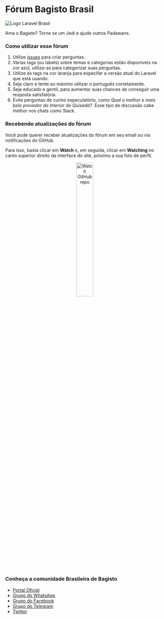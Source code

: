 # Fórum Bagisto Brasil

![Logo Laravel Brasil](https://avatars3.githubusercontent.com/u/64536067?s=100)

Ama o Bagisto? Torne se um Jedi e ajude outros Padawans.

### Como utilizar esse fórum

1. Utilize [issues](https://github.com/laravelbrasil/forum/issues) para criar perguntas.
2. Várias tags (ou labels) sobre temas e categorias estão disponíveis na cor azul, utilize-as para categorizar suas perguntas.
3. Utilize as tags na cor laranja para especifar a versão atual do Laravel que está usando.
4. Seja claro e tente ao máximo utilizar o português corretamente.
5. Seja educado e gentil, para aumentar suas chances de conseguir uma resposta satisfatória.
6. Evite perguntas de cunho especulatório, como *Qual o melhor e mais belo provedor do Interior do Quixadá?*. Esse tipo de discussão cabe melhor nos chats como Slack.

### Recebendo atualizações do fórum

Você pode querer receber atualizações do fórum em seu email ou via notificações do GitHub.

Para isso, basta clicar em **Watch** e, em seguida, clicar em **Watching** no canto superior direito da interface do site, próximo a sua foto de perfil.

<p align="center">
  <img src="https://github-images.s3.amazonaws.com/help/repository/repo-actions-watch.png" alt="Watch GitHub repo" width="33%" />
</p>

### Conheça a comunidade Brasileira de Bagisto
- [Portal Oficial](https://bagisto.com.br)
- [Grupo do WhatsApp](https://chat.whatsapp.com/HpMKEoxf5neIfnpUlHGmaO)
- [Grupo do Facebook](https://www.facebook.com/groups/2552301808420521)
- [Grupo do Telegram](https://t.me/bagistobrasil)
- [Twitter](http://twitter.com/bagistobr)
